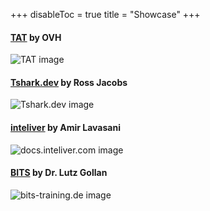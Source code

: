 +++
disableToc = true
title = "Showcase"
+++

#### [TAT](https://ovh.github.io/tat/overview/) by OVH
![TAT image](/images/showcase/tat.png?width=50pc)

#### [Tshark.dev](https://tshark.dev) by Ross Jacobs
![Tshark.dev image](/images/showcase/tshark_dev.png?width=50pc)

#### [inteliver](https://docs.inteliver.com) by Amir Lavasani
![docs.inteliver.com image](/images/showcase/inteliver_docs.png?width=50pc)

#### [BITS](https://bits-training.de/) by Dr. Lutz Gollan
![bits-training.de image](/images/showcase/bits-training.jpg?width=50pc)